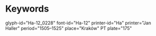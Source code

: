 # Keywords
glyph-id="Ha-12_0228"
font-id="Ha-12"
printer-id="Ha"
printer="Jan Haller"
period="1505–1525"
place="Kraków"
PT plate="175"

